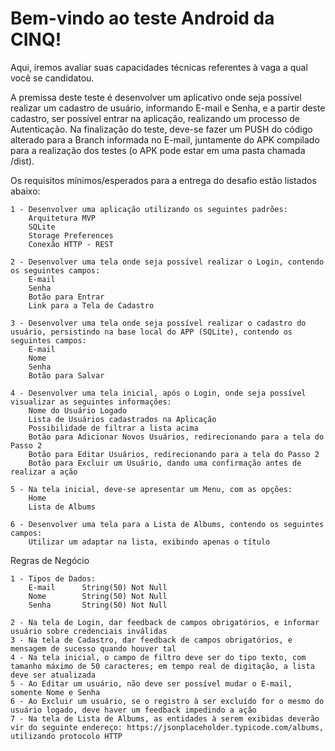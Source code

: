 # Bem-vindo ao teste Android da CINQ!

Aqui, iremos avaliar suas capacidades técnicas referentes à vaga a qual você se candidatou.

A premissa deste teste é desenvolver um aplicativo onde seja possível realizar um cadastro de usuário, informando E-mail e Senha, e a partir deste cadastro, ser possível entrar na aplicação, realizando um processo de Autenticação.
Na finalização do teste, deve-se fazer um PUSH do código alterado para a Branch informada no E-mail, juntamente do APK compilado para a realização dos testes (o APK pode estar em uma pasta chamada /dist).

Os requisitos mínimos/esperados para a entrega do desafio estão listados abaixo:

	1 - Desenvolver uma aplicação utilizando os seguintes padrões:
		Arquitetura MVP
		SQLite
		Storage Preferences
		Conexão HTTP - REST
		
	2 - Desenvolver uma tela onde seja possível realizar o Login, contendo os seguintes campos:
		E-mail
		Senha
		Botão para Entrar
		Link para a Tela de Cadastro
		
	3 - Desenvolver uma tela onde seja possível realizar o cadastro do usuário, persistindo na base local do APP (SQLite), contendo os seguintes campos:
		E-mail
		Nome
		Senha
		Botão para Salvar
		
	4 - Desenvolver uma tela inicial, após o Login, onde seja possível visualizar as seguintes informações:
		Nome do Usuário Logado
		Lista de Usuários cadastrados na Aplicação
		Possibilidade de filtrar a lista acima
		Botão para Adicionar Novos Usuários, redirecionando para a tela do Passo 2
		Botão para Editar Usuários, redirecionando para a tela do Passo 2
		Botão para Excluir um Usuário, dando uma confirmação antes de realizar a ação
		
	5 - Na tela inicial, deve-se apresentar um Menu, com as opções:
		Home
		Lista de Albums
		
	6 - Desenvolver uma tela para a Lista de Albums, contendo os seguintes campos:
		Utilizar um adaptar na lista, exibindo apenas o título
		
Regras de Negócio
	
	1 - Tipos de Dados:
		E-mail  	String(50) Not Null
		Nome  		String(50) Not Null
		Senha 	 	String(50) Not Null
		
	2 - Na tela de Login, dar feedback de campos obrigatórios, e informar usuário sobre credenciais inválidas
	3 - Na tela de Cadastro, dar feedback de campos obrigatórios, e mensagem de sucesso quando houver tal
	4 - Na tela inicial, o campo de filtro deve ser do tipo texto, com tamanho máximo de 50 caracteres; em tempo real de digitação, a lista deve ser atualizada
	5 - Ao Editar um usuário, não deve ser possível mudar o E-mail, somente Nome e Senha
	6 - Ao Excluir um usuário, se o registro à ser excluído for o mesmo do usuário logado, deve haver um feedback impedindo a ação
	7 - Na tela de Lista de Albums, as entidades à serem exibidas deverão vir do seguinte endereço: https://jsonplaceholder.typicode.com/albums, utilizando protocolo HTTP
